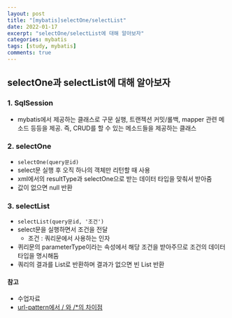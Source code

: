 ```yaml
---
layout: post
title: "[mybatis]selectOne/selectList"
date: 2022-01-17
excerpt: "selectOne/selectList에 대해 알아보자"
categories: mybatis
tags: [study, mybatis]
comments: true
---
```


## selectOne과 selectList에 대해 알아보자

### 1. SqlSession
 - mybatis에서 제공하는 클래스로 구문 실행, 트랜젝션 커밋/롤백, mapper 관련 메소드 등등을 제공. 즉, CRUD를 할 수 있는 메소드들을 제공하는 클래스

### 2. selectOne
 - `selectOne(query문id)`
 - select문 실행 후 오직 하나의 객체만 리턴할 때 사용
 - xml에서의 resultType과 selectOne으로 받는 데이터 타입을 맞춰서 받아줌
 - 값이 없으면 null 반환

### 3. selectList
 - `selectList(query문id, '조건')` 
 - select문을 실행하면서 조건을 전달
	- 조건 : 쿼리문에서 사용하는 인자
 - 퀴리문의 parameterType이라는 속성에서 해당 조건을 받아주므로 조건의 데이터타입을 명시해둠
 - 쿼리의 결과를 List<E>로 반환하며 결과가 없으면 빈 List 반환


#### 참고
 - 수업자료
 - <a href='https://mybatis.org/mybatis-3/ko/java-api.html#sqlSessions'>url-pattern에서 / 와 /*의 차이점</a>